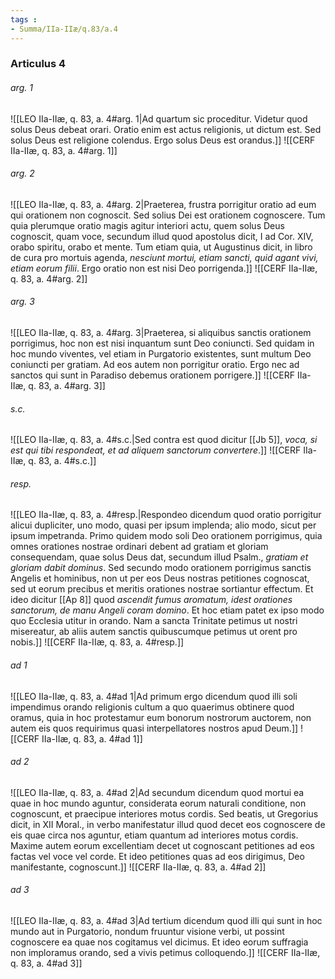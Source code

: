 ```yaml
---
tags : 
- Summa/IIa-IIæ/q.83/a.4
---
```


### Articulus 4

###### arg. 1
![[LEO IIa-IIæ, q. 83, a. 4#arg. 1|Ad quartum sic proceditur. Videtur quod solus Deus debeat orari. Oratio enim est actus religionis, ut dictum est. Sed solus Deus est religione colendus. Ergo solus Deus est orandus.]]
![[CERF IIa-IIæ, q. 83, a. 4#arg. 1]]

###### arg. 2
![[LEO IIa-IIæ, q. 83, a. 4#arg. 2|Praeterea, frustra porrigitur oratio ad eum qui orationem non cognoscit. Sed solius Dei est orationem cognoscere. Tum quia plerumque oratio magis agitur interiori actu, quem solus Deus cognoscit, quam voce, secundum illud quod apostolus dicit, I ad Cor. XIV, orabo spiritu, orabo et mente. Tum etiam quia, ut Augustinus dicit, in libro de cura pro mortuis agenda, *nesciunt mortui, etiam sancti, quid agant vivi, etiam eorum filii*. Ergo oratio non est nisi Deo porrigenda.]]
![[CERF IIa-IIæ, q. 83, a. 4#arg. 2]]

###### arg. 3
![[LEO IIa-IIæ, q. 83, a. 4#arg. 3|Praeterea, si aliquibus sanctis orationem porrigimus, hoc non est nisi inquantum sunt Deo coniuncti. Sed quidam in hoc mundo viventes, vel etiam in Purgatorio existentes, sunt multum Deo coniuncti per gratiam. Ad eos autem non porrigitur oratio. Ergo nec ad sanctos qui sunt in Paradiso debemus orationem porrigere.]]
![[CERF IIa-IIæ, q. 83, a. 4#arg. 3]]

###### s.c.
![[LEO IIa-IIæ, q. 83, a. 4#s.c.|Sed contra est quod dicitur [[Jb 5]], *voca, si est qui tibi respondeat, et ad aliquem sanctorum convertere*.]]
![[CERF IIa-IIæ, q. 83, a. 4#s.c.]]

###### resp.
![[LEO IIa-IIæ, q. 83, a. 4#resp.|Respondeo dicendum quod oratio porrigitur alicui dupliciter, uno modo, quasi per ipsum implenda; alio modo, sicut per ipsum impetranda. Primo quidem modo soli Deo orationem porrigimus, quia omnes orationes nostrae ordinari debent ad gratiam et gloriam consequendam, quae solus Deus dat, secundum illud Psalm., *gratiam et gloriam dabit dominus*. Sed secundo modo orationem porrigimus sanctis Angelis et hominibus, non ut per eos Deus nostras petitiones cognoscat, sed ut eorum precibus et meritis orationes nostrae sortiantur effectum. Et ideo dicitur [[Ap 8]] quod *ascendit fumus aromatum, idest orationes sanctorum, de manu Angeli coram domino*. Et hoc etiam patet ex ipso modo quo Ecclesia utitur in orando. Nam a sancta Trinitate petimus ut nostri misereatur, ab aliis autem sanctis quibuscumque petimus ut orent pro nobis.]]
![[CERF IIa-IIæ, q. 83, a. 4#resp.]]

###### ad 1
![[LEO IIa-IIæ, q. 83, a. 4#ad 1|Ad primum ergo dicendum quod illi soli impendimus orando religionis cultum a quo quaerimus obtinere quod oramus, quia in hoc protestamur eum bonorum nostrorum auctorem, non autem eis quos requirimus quasi interpellatores nostros apud Deum.]]
![[CERF IIa-IIæ, q. 83, a. 4#ad 1]]

###### ad 2
![[LEO IIa-IIæ, q. 83, a. 4#ad 2|Ad secundum dicendum quod mortui ea quae in hoc mundo aguntur, considerata eorum naturali conditione, non cognoscunt, et praecipue interiores motus cordis. Sed beatis, ut Gregorius dicit, in XII Moral., in verbo manifestatur illud quod decet eos cognoscere de eis quae circa nos aguntur, etiam quantum ad interiores motus cordis. Maxime autem eorum excellentiam decet ut cognoscant petitiones ad eos factas vel voce vel corde. Et ideo petitiones quas ad eos dirigimus, Deo manifestante, cognoscunt.]]
![[CERF IIa-IIæ, q. 83, a. 4#ad 2]]

###### ad 3
![[LEO IIa-IIæ, q. 83, a. 4#ad 3|Ad tertium dicendum quod illi qui sunt in hoc mundo aut in Purgatorio, nondum fruuntur visione verbi, ut possint cognoscere ea quae nos cogitamus vel dicimus. Et ideo eorum suffragia non imploramus orando, sed a vivis petimus colloquendo.]]
![[CERF IIa-IIæ, q. 83, a. 4#ad 3]]

